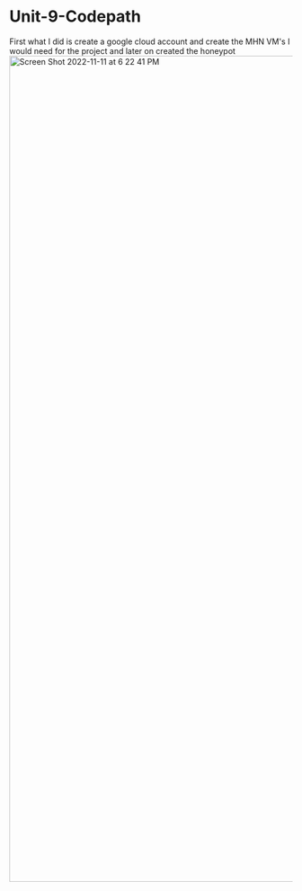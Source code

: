# Unit-9-Codepath
First what I did is create a google cloud account and create the MHN VM's I would need for the project and later on created the honeypot
<img width="1470" alt="Screen Shot 2022-11-11 at 6 22 41 PM" src="https://user-images.githubusercontent.com/109492858/201452232-6e3ddf2f-c9cc-43a7-abd1-a28db5629ec5.png">
